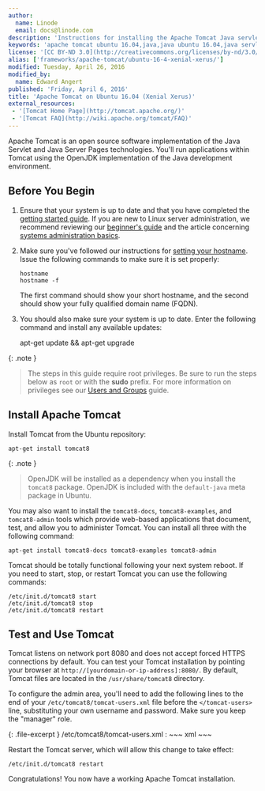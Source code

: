 ```yaml
---
author:
  name: Linode
  email: docs@linode.com
description: 'Instructions for installing the Apache Tomcat Java servlet engine on Ubuntu 16.04 (Xenial Xerus).'
keywords: 'apache tomcat ubuntu 16.04,java,java ubuntu 16.04,java servlets ubuntu lucid,java ubuntu'
license: '[CC BY-ND 3.0](http://creativecommons.org/licenses/by-nd/3.0/us/)'
alias: ['frameworks/apache-tomcat/ubuntu-16-4-xenial-xerus/']
modified: Tuesday, April 26, 2016
modified_by:
  name: Edward Angert
published: 'Friday, April 6, 2016'
title: 'Apache Tomcat on Ubuntu 16.04 (Xenial Xerus)'
external_resources:
 - '[Tomcat Home Page](http://tomcat.apache.org/)'
 - '[Tomcat FAQ](http://wiki.apache.org/tomcat/FAQ)'
---
```


Apache Tomcat is an open source software implementation of the Java Servlet and Java Server Pages technologies. You'll run applications within Tomcat using the OpenJDK implementation of the Java development environment.

## Before You Begin

1.  Ensure that your system is up to date and that you have completed the [getting started guide](/docs/getting-started/). If you are new to Linux server administration, we recommend reviewing our [beginner's guide](/docs/beginners-guide/) and the article concerning [systems administration basics](/docs/using-linux/administration-basics).

2.  Make sure you've followed our instructions for [setting your hostname](/docs/getting-started#sph_setting-the-hostname). Issue the following commands to make sure it is set properly:

        hostname
        hostname -f

    The first command should show your short hostname, and the second should show your fully qualified domain name (FQDN).

3.  You should also make sure your system is up to date. Enter the following command and install any available updates:

    apt-get update && apt-get upgrade

{: .note }
>The steps in this guide require root privileges. Be sure to run the steps below as `root` or with the **sudo** prefix. For more information on privileges see our [Users and Groups](/docs/tools-reference/linux-users-and-groups) guide.

## Install Apache Tomcat

Install Tomcat from the Ubuntu repository:

    apt-get install tomcat8

{: .note }
>
> OpenJDK will be installed as a dependency when you install the `tomcat8` package. OpenJDK is included with the `default-java` meta package in Ubuntu.

You may also want to install the `tomcat8-docs`, `tomcat8-examples`, and `tomcat8-admin` tools which provide web-based applications that document, test, and allow you to administer Tomcat. You can install all three with the following command:

    apt-get install tomcat8-docs tomcat8-examples tomcat8-admin

Tomcat should be totally functional following your next system reboot. If you need to start, stop, or restart Tomcat you can use the following commands:

    /etc/init.d/tomcat8 start
    /etc/init.d/tomcat8 stop
    /etc/init.d/tomcat8 restart

## Test and Use Tomcat

Tomcat listens on network port 8080 and does not accept forced HTTPS connections by default. You can test your Tomcat installation by pointing your browser at `http://[yourdomain-or-ip-address]:8080/`. By default, Tomcat files are located in the `/usr/share/tomcat8` directory.

To configure the admin area, you'll need to add the following lines to the end of your `/etc/tomcat8/tomcat-users.xml` file before the `</tomcat-users>` line, substituting your own username and password. Make sure you keep the "manager" role.

{: .file-excerpt }
/etc/tomcat8/tomcat-users.xml
:   ~~~ xml
    <role rolename="manager"/>
    <user username="username" password="examplemorris" roles="manager"/>
    ~~~

Restart the Tomcat server, which will allow this change to take effect:

    /etc/init.d/tomcat8 restart

Congratulations! You now have a working Apache Tomcat installation.